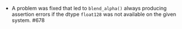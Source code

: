 - A problem was fixed that led to `blend_alpha()`
  always producing assertion errors if the dtype
  `float128` was not available on the given
  system. #678
